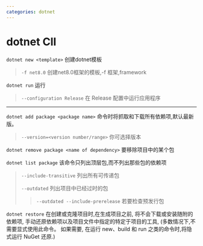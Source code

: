 ```yaml
---
categories: dotnet
---
```


# dotnet ClI

`dotnet new <template>` 创建dotnet模板

> `-f net8.0` 创建net8.0框架的模板,-f 框架,framework

`dotnet run` 运行

> `--configuration Release` 在 Release 配置中运行应用程序

------------------------------------------------------------------------

`dotnet add package <package name>`
命令时将抓取和下载所有依赖项,默认最新版。

> `--version=<version number/range>` 你可选择版本

`dotnet remove package <name of dependency>` 要移除项目中的某个包

`dotnet list package` 该命令只列出顶层包,而不列出那些包的依赖项

> `--include-transitive` 列出所有可传递包
>
> `--outdated` 列出项目中已经过时的包
>
> > `--outdated --include-prerelease` 若要检查预发行包

`dotnet restore` 在创建或克隆项目时,在生成项目之前,
将不会下载或安装随附的依赖项,
手动还原依赖项以及项目文件中指定的特定于项目的工具,
(多数情况下,不需要显式使用此命令。 如果需要, 在运行 new、build 和 run
之类的命令时,将隐式运行 NuGet 还原.)
